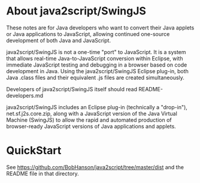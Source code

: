 # About java2script/SwingJS


These notes are for Java developers who want to convert their Java applets or Java applications to 
JavaScript, allowing continued one-source development of both Java and JavaScript. 

java2script/SwingJS is not a one-time "port" to JavaScript. It is a system that allows real-time Java-to-JavaScript conversion
within Eclipse, with immediate JavaScript testing and debugging in a browser based on code development
in Java. Using the java2script/SwingJS Eclipse plug-in, both Java .class files and their equivalent .js files are created simultaneously. 

Developers of java2script/SwingJS itself should read README-developers.md

java2script/SwingJS includes an Eclipse plug-in (technically a "drop-in"), net.sf.j2s.core.zip, 
along with a JavaScript version of the Java Virtual Machine (SwingJS) to allow the rapid and
automated production of browser-ready JavaScript versions of Java applications and applets. 


# QuickStart

See https://github.com/BobHanson/java2script/tree/master/dist and the README file in that directory.
